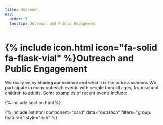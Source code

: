 ```yaml
---
title: Outreach
nav:
  order: 5
  tooltip: Outreach and Public Engagement
---
```


# {% include icon.html icon="fa-solid fa-flask-vial" %}Outreach and Public Engagement

We really enjoy sharing our science and what it is like to be a science. We participate in many outreach events with people from all ages, from school children to adults. Some examples of recent events include: 

{% include section.html %}

{% include list.html component="card" data="outreach" filters="group: featured" style="rich" %}


<!---
## More

{% include list.html component="card" data="projects" filters="group: " style="small" %}
-->